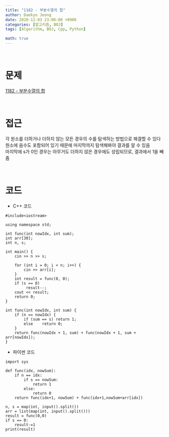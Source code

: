 ```yaml
---
title: "1182 - 부분수열의 합"
author: Daekyo Jeong
date: 2020-12-03 23:00:00 +0900
categories: [알고리즘, BOJ]
tags: [Algorithm, BOJ, Cpp, Python]

math: true
---
```



<br/>

# 문제

[1182 - 부분수열의 합](https://www.acmicpc.net/problem/1182)

<br/>

# 접근

각 원소를 더하거나 더하지 않는 모든 경우의 수를 탐색하는 방법으로 해결할 수 있다   
원소에 음수도 포함되어 있기 때문에 마지막까지 탐색해봐야 결과를 알 수 있음    
마지막에 s가 0인 경우는 아무거도 더하지 않은 경우에도 성립되므로, 결과에서 1을 빼줌   

<br/>

# 코드

- C++ 코드

```
#include<iostream>

using namespace std;

int func(int nowIdx, int sum);
int arr[30];
int n, s;

int main() {
    cin >> n >> s;

    for (int i = 0; i < n; i++) {
        cin >> arr[i];
    }
    int result = func(0, 0);
    if (s == 0)
    	 result--;
    cout << result;
    return 0;
}

int func(int nowIdx, int sum) {
    if (n == nowIdx) {
        if (sum == s) return 1;
        else    return 0;
    }
    return func(nowIdx + 1, sum) + func(nowIdx + 1, sum + arr[nowIdx]);
}
```


- 파이썬 코드   

```{.python}
import sys

def func(idx, nowSum):
    if n == idx:
        if s == nowSum:
            return 1
        else:
            return 0
    return func(idx+1, nowSum) + func(idx+1,nowSum+arr[idx])

n, s = map(int, input().split())
arr = list(map(int, input().split()))
result = func(0,0)
if s == 0:
    result-=1
print(result)
```

<br/>
